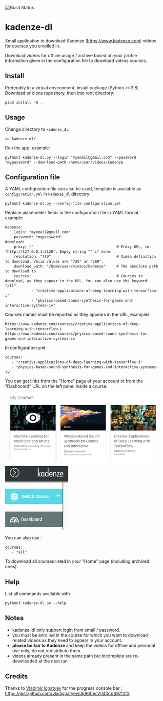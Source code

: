 ![Build Status](https://github.com/gaarv/kadenze-dl/actions/workflows/test.yml/badge.svg)

kadenze-dl
===

Small application to download Kadenze (https://www.kadenze.com) videos for courses you enrolled in.

Download videos for offline usage / archive based on your profile information given in the configuration file to download videos courses.


## Install


Preferably in a virtual environment, install package (Python >=3.8). Download or clone repository, then into root directory:

    pip3 install -U .


## Usage 


Change directory to `kadenze_dl`:

    cd kadenze_dl/


Run the app, example:

    python3 kadenze-dl.py --login "myemail@gmail.com" --password "mypassword" --download-path /home/user/videos/kadenze


## Configuration file

A YAML configuration file can also be used, template is available as `configuration.yml` in `kadenze_dl` directory:

    python3 kadenze-dl.py --config-file configuration.yml


Replace placeholder fields in the configuration file in YAML format, example:

    kadenze:
        login: "myemail@gmail.com"
        password: "mypassword"
    download:
        proxy: ""                                      # Proxy URL, ie. "http://127.0.0.1:3128". Empty string "" if none.
        resolution: "720"                              # Video definition to download. Valid values are "720" or "360".
        download_path: "/home/user/videos/kadenze"     # The absolute path to download to
        courses:                                       # Courses to download, as they appear in the URL. You can also use the keyword "all"
                - "creative-applications-of-deep-learning-with-tensorflow-i"
                - "physics-based-sound-synthesis-for-games-and-interactive-systems-iv"


Courses names must be reported as they appears in the URL, examples:

    https://www.kadenze.com/courses/creative-applications-of-deep-learning-with-tensorflow-i
    https://www.kadenze.com/courses/physics-based-sound-synthesis-for-games-and-interactive-systems-iv


In configuration.yml :
    
    courses:
       - "creative-applications-of-deep-learning-with-tensorflow-i"
       - "physics-based-sound-synthesis-for-games-and-interactive-systems-iv"

You can get links from the "Home" page of your account or from the "Dashboard" URL on the left panel inside a course.

![Home](./images/kadenze1.png)

![Dashboard](./images/kadenze2.png)

You can also use :

    courses:
       - "all"

To download all courses listed in your "Home" page (including archived ones).

## Help

List all commands available with 

    python3 kadenze-dl.py --help


## Notes

- kadenze-dl only support login from email / password.
- you must be enrolled in the course for which you want to download related videos as they need to appear in your account. 
- **please be fair to Kadenze** and keep the videos for offline and personal use only, do not redistribute them
- videos already present in the same path but incomplete are re-downloaded at the next run


## Credits

Thanks to [Vladimir Ignatyev](https://gist.github.com/vladignatyev) for the progress console bar :
https://gist.github.com/vladignatyev/06860ec2040cb497f0f3
